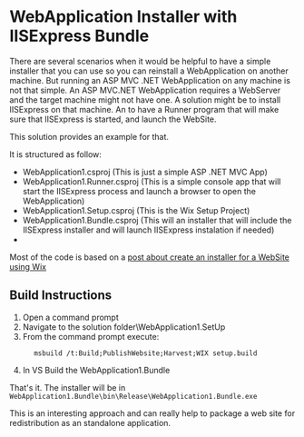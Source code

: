 # WebApplication Installer with IISExpress Bundle

There are several scenarios when it would be helpful to have a simple installer that you can use so you can reinstall a WebApplication on another machine.
But running an ASP MVC .NET WebApplication on any machine is not that simple.
An ASP MVC.NET WebApplication requires a WebServer and the target machine might not have one. 
A solution might be to install IISExpress on that machine. An to have a Runner program that will make sure that IISExpress is started, and launch the WebSite.

This solution provides an example for that.

It is structured as follow:

* WebApplication1.csproj      (This is just a simple ASP .NET MVC App)
* WebApplication1.Runner.csproj (This is a simple console app that will start the IISExpress process and launch a browser to open the WebApplication)
* WebApplication1.Setup.csproj (This is the Wix Setup Project)
* WebApplication1.Bundle.csproj (This will an installer that will include the IISExpress installer and will launch IISExpress instalation if needed)
* 
Most of the code is based on a [post about create an installer for a WebSite using Wix](http://blog.bartdemeyer.be/2013/10/create-an-installer-for-website-with-wix-part-1/)

## Build Instructions
1. Open a command prompt
2. Navigate to the solution folder\WebApplication1.SetUp
3. From the command prompt execute:
```
      msbuild /t:Build;PublishWebsite;Harvest;WIX setup.build
```
4. In VS Build the WebApplication1.Bundle

That's it. The installer will be in `WebApplication1.Bundle\bin\Release\WebApplication1.Bundle.exe`

This is an interesting approach and can really help to package a web site for redistribution as an standalone application.
